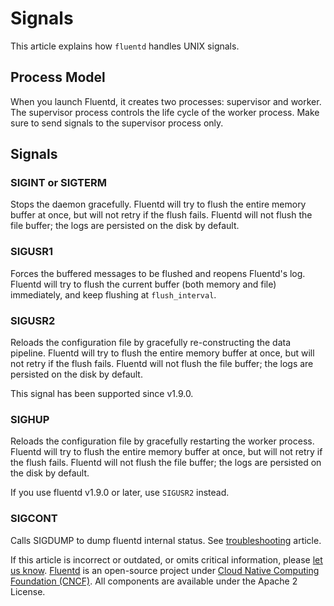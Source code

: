 # Signals

This article explains how `fluentd` handles UNIX signals.

## Process Model

When you launch Fluentd, it creates two processes: supervisor and worker. The supervisor process controls the life cycle of the worker process. Make sure to send signals to the supervisor process only.

## Signals

### SIGINT or SIGTERM

Stops the daemon gracefully. Fluentd will try to flush the entire memory buffer at once, but will not retry if the flush fails. Fluentd will not flush the file buffer; the logs are persisted on the disk by default.

### SIGUSR1

Forces the buffered messages to be flushed and reopens Fluentd's log. Fluentd will try to flush the current buffer \(both memory and file\) immediately, and keep flushing at `flush_interval`.

### SIGUSR2

Reloads the configuration file by gracefully re-constructing the data pipeline. Fluentd will try to flush the entire memory buffer at once, but will not retry if the flush fails. Fluentd will not flush the file buffer; the logs are persisted on the disk by default.

This signal has been supported since v1.9.0.

### SIGHUP

Reloads the configuration file by gracefully restarting the worker process. Fluentd will try to flush the entire memory buffer at once, but will not retry if the flush fails. Fluentd will not flush the file buffer; the logs are persisted on the disk by default.

If you use fluentd v1.9.0 or later, use `SIGUSR2` instead.

### SIGCONT

Calls SIGDUMP to dump fluentd internal status. See [troubleshooting](trouble-shooting.md#dump-fluentd-internal-information) article.

If this article is incorrect or outdated, or omits critical information, please [let us know](https://github.com/fluent/fluentd-docs-gitbook/issues?state=open). [Fluentd](http://www.fluentd.org/) is an open-source project under [Cloud Native Computing Foundation \(CNCF\)](https://cncf.io/). All components are available under the Apache 2 License.

